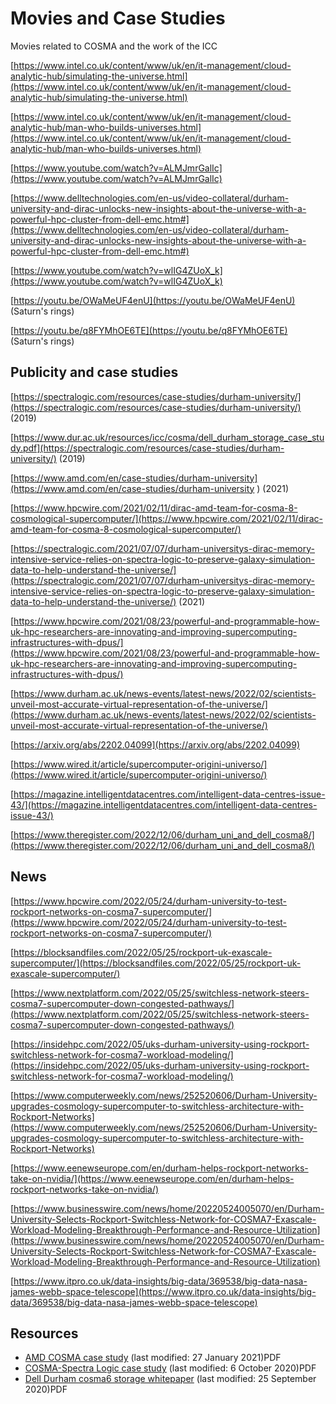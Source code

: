 # Movies and Case Studies

Movies related to COSMA and the work of the ICC

[https://www.intel.co.uk/content/www/uk/en/it-management/cloud-analytic-hub/simulating-the-universe.html](https://www.intel.co.uk/content/www/uk/en/it-management/cloud-analytic-hub/simulating-the-universe.html)

[https://www.intel.co.uk/content/www/uk/en/it-management/cloud-analytic-hub/man-who-builds-universes.html](https://www.intel.co.uk/content/www/uk/en/it-management/cloud-analytic-hub/man-who-builds-universes.html)

[https://www.youtube.com/watch?v=ALMJmrGalIc](https://www.youtube.com/watch?v=ALMJmrGalIc)

[https://www.delltechnologies.com/en-us/video-collateral/durham-university-and-dirac-unlocks-new-insights-about-the-universe-with-a-powerful-hpc-cluster-from-dell-emc.htm#](https://www.delltechnologies.com/en-us/video-collateral/durham-university-and-dirac-unlocks-new-insights-about-the-universe-with-a-powerful-hpc-cluster-from-dell-emc.htm#)

[https://www.youtube.com/watch?v=wlIG4ZUoX_k](https://www.youtube.com/watch?v=wlIG4ZUoX_k)

[https://youtu.be/OWaMeUF4enU](https://youtu.be/OWaMeUF4enU) (Saturn's rings)

[https://youtu.be/q8FYMhOE6TE](https://youtu.be/q8FYMhOE6TE) (Saturn's rings)

## Publicity and case studies

[https://spectralogic.com/resources/case-studies/durham-university/](https://spectralogic.com/resources/case-studies/durham-university/) (2019)

[https://www.dur.ac.uk/resources/icc/cosma/dell_durham_storage_case_study.pdf](https://spectralogic.com/resources/case-studies/durham-university/) (2019)

[https://www.amd.com/en/case-studies/durham-university](https://www.amd.com/en/case-studies/durham-university ) (2021)

[https://www.hpcwire.com/2021/02/11/dirac-amd-team-for-cosma-8-cosmological-supercomputer/](https://www.hpcwire.com/2021/02/11/dirac-amd-team-for-cosma-8-cosmological-supercomputer/)

[https://spectralogic.com/2021/07/07/durham-universitys-dirac-memory-intensive-service-relies-on-spectra-logic-to-preserve-galaxy-simulation-data-to-help-understand-the-universe/](https://spectralogic.com/2021/07/07/durham-universitys-dirac-memory-intensive-service-relies-on-spectra-logic-to-preserve-galaxy-simulation-data-to-help-understand-the-universe/) (2021)

[https://www.hpcwire.com/2021/08/23/powerful-and-programmable-how-uk-hpc-researchers-are-innovating-and-improving-supercomputing-infrastructures-with-dpus/](https://www.hpcwire.com/2021/08/23/powerful-and-programmable-how-uk-hpc-researchers-are-innovating-and-improving-supercomputing-infrastructures-with-dpus/)

[https://www.durham.ac.uk/news-events/latest-news/2022/02/scientists-unveil-most-accurate-virtual-representation-of-the-universe/](https://www.durham.ac.uk/news-events/latest-news/2022/02/scientists-unveil-most-accurate-virtual-representation-of-the-universe/)

[https://arxiv.org/abs/2202.04099](https://arxiv.org/abs/2202.04099)

[https://www.wired.it/article/supercomputer-origini-universo/](https://www.wired.it/article/supercomputer-origini-universo/)

[https://magazine.intelligentdatacentres.com/intelligent-data-centres-issue-43/](https://magazine.intelligentdatacentres.com/intelligent-data-centres-issue-43/)

[https://www.theregister.com/2022/12/06/durham_uni_and_dell_cosma8/](https://www.theregister.com/2022/12/06/durham_uni_and_dell_cosma8/)

## News

[https://www.hpcwire.com/2022/05/24/durham-university-to-test-rockport-networks-on-cosma7-supercomputer/](https://www.hpcwire.com/2022/05/24/durham-university-to-test-rockport-networks-on-cosma7-supercomputer/)

[https://blocksandfiles.com/2022/05/25/rockport-uk-exascale-supercomputer/](https://blocksandfiles.com/2022/05/25/rockport-uk-exascale-supercomputer/)

[https://www.nextplatform.com/2022/05/25/switchless-network-steers-cosma7-supercomputer-down-congested-pathways/](https://www.nextplatform.com/2022/05/25/switchless-network-steers-cosma7-supercomputer-down-congested-pathways/)

[https://insidehpc.com/2022/05/uks-durham-university-using-rockport-switchless-network-for-cosma7-workload-modeling/](https://insidehpc.com/2022/05/uks-durham-university-using-rockport-switchless-network-for-cosma7-workload-modeling/)

[https://www.computerweekly.com/news/252520606/Durham-University-upgrades-cosmology-supercomputer-to-switchless-architecture-with-Rockport-Networks](https://www.computerweekly.com/news/252520606/Durham-University-upgrades-cosmology-supercomputer-to-switchless-architecture-with-Rockport-Networks)

[https://www.eenewseurope.com/en/durham-helps-rockport-networks-take-on-nvidia/](https://www.eenewseurope.com/en/durham-helps-rockport-networks-take-on-nvidia/)

[https://www.businesswire.com/news/home/20220524005070/en/Durham-University-Selects-Rockport-Switchless-Network-for-COSMA7-Exascale-Workload-Modeling-Breakthrough-Performance-and-Resource-Utilization](https://www.businesswire.com/news/home/20220524005070/en/Durham-University-Selects-Rockport-Switchless-Network-for-COSMA7-Exascale-Workload-Modeling-Breakthrough-Performance-and-Resource-Utilization)

[https://www.itpro.co.uk/data-insights/big-data/369538/big-data-nasa-james-webb-space-telescope](https://www.itpro.co.uk/data-insights/big-data/369538/big-data-nasa-james-webb-space-telescope)

## Resources

- [AMD COSMA case study](files/amd-durham-university-case-study.pdf) (last modified: 27 January 2021)PDF
- [COSMA-Spectra Logic case study](files/cs-durham-university.pdf) (last modified: 6 October 2020)PDF
- [Dell Durham cosma6 storage whitepaper](files/dell_durham_storage_case_study.pdf) (last modified: 25 September 2020)PDF